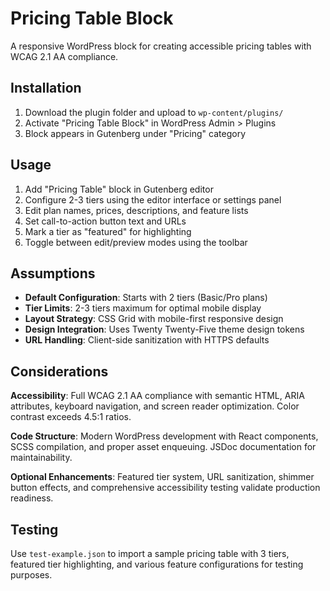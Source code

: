 # Pricing Table Block

A responsive WordPress block for creating accessible pricing tables with WCAG 2.1 AA compliance.

## Installation

1. Download the plugin folder and upload to `wp-content/plugins/`
2. Activate "Pricing Table Block" in WordPress Admin > Plugins
3. Block appears in Gutenberg under "Pricing" category

## Usage

1. Add "Pricing Table" block in Gutenberg editor
2. Configure 2-3 tiers using the editor interface or settings panel
3. Edit plan names, prices, descriptions, and feature lists
4. Set call-to-action button text and URLs
5. Mark a tier as "featured" for highlighting
6. Toggle between edit/preview modes using the toolbar

## Assumptions

- **Default Configuration**: Starts with 2 tiers (Basic/Pro plans)
- **Tier Limits**: 2-3 tiers maximum for optimal mobile display
- **Layout Strategy**: CSS Grid with mobile-first responsive design
- **Design Integration**: Uses Twenty Twenty-Five theme design tokens
- **URL Handling**: Client-side sanitization with HTTPS defaults

## Considerations

**Accessibility**: Full WCAG 2.1 AA compliance with semantic HTML, ARIA attributes, keyboard navigation, and screen reader optimization. Color contrast exceeds 4.5:1 ratios.

**Code Structure**: Modern WordPress development with React components, SCSS compilation, and proper asset enqueuing. JSDoc documentation for maintainability.

**Optional Enhancements**: Featured tier system, URL sanitization, shimmer button effects, and comprehensive accessibility testing validate production readiness.

## Testing

Use `test-example.json` to import a sample pricing table with 3 tiers, featured tier highlighting, and various feature configurations for testing purposes.

